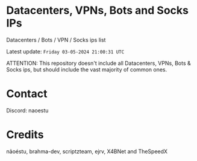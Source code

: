 # Datacenters, VPNs, Bots and Socks IPs
 
Datacenters / Bots / VPN / Socks ips list

Latest update: `Friday 03-05-2024 21:00:31 UTC` 

ATTENTION: This repository doesn't include all Datacenters, VPNs, Bots & Socks ips, 
but should include the vast majority of common ones.

# Contact
Discord: naoestu

# Credits
nãoéstu, brahma-dev, scriptzteam, ejrv, X4BNet and TheSpeedX
